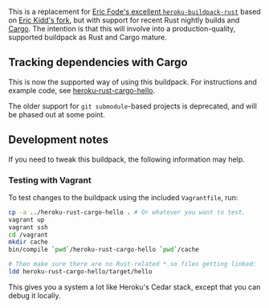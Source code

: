 This is a replacement for
[Eric Fode's excellent `heroku-buildpack-rust`][fode] based on
[Eric Kidd's fork][emk], but with support for recent Rust nightly builds and
[Cargo][cargo].  The intention is that this will involve into a production-quality, supported buildpack as Rust and
Cargo mature.

[fode]: https://github.com/ericfode/heroku-buildpack-rust
[emk]: https://github.com/emk/heroku-buildpack-rust
[cargo]: http://crates.io/

## Tracking dependencies with Cargo

This is now the supported way of using this buildpack.  For instructions
and example code, see [heroku-rust-cargo-hello][].

The older support for `git submodule`-based projects is deprecated, and
will be phased out at some point.

[heroku-rust-cargo-hello]: https://github.com/azolotko/heroku-rust-cargo-hello

## Development notes

If you need to tweak this buildpack, the following information may help.

### Testing with Vagrant

To test changes to the buildpack using the included `Vagrantfile`, run:

``` sh
cp -a ../heroku-rust-cargo-hello . # Or whatever you want to test.
vagrant up
vagrant ssh
cd /vagrant
mkdir cache
bin/compile `pwd`/heroku-rust-cargo-hello `pwd`/cache

# Then make sure there are no Rust-related *.so files getting linked:
ldd heroku-rust-cargo-hello/target/hello
```

This gives you a system a lot like Heroku's Cedar stack, except that you
can debug it locally.